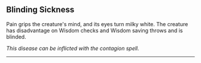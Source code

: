 ﻿## Blinding Sickness

Pain grips the creature's mind, and its eyes turn milky white. The creature has disadvantage on Wisdom checks and Wisdom saving throws and is blinded.

*This disease can be inflicted with the *contagion* spell.*

---

